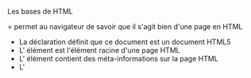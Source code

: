 Les bases de HTML



<!DOCTYPE html> = permet au navigateur de savoir que il s'agit bien d'une page en HTML 

- La <!DOCTYPE html>déclaration définit que ce document est un document HTML5
- L' <html>élément est l'élément racine d'une page HTML
- L' <head>élément contient des méta-informations sur la page HTML
- L' <title>élément spécifie un titre pour la page HTML (qui est affiché dans la barre de titre du navigateur ou dans l'onglet de la page)
- L' <body>élément définit le corps du document et est un conteneur pour tous les contenus visibles, tels que les en-têtes, les paragraphes, les images, les hyperliens, les tableaux, les listes, etc.
- L' <h1>élément définit un grand titre
- L' <p>élément définit un paragraphe



<title> : permet de mettre un titre à la page, ce titre est celui qu'on retrouve sur les resulats de recherche navigateur

<Style>



<ol> = faire une liste ordonné 
<ul> = faire une liste désordonné

<nav> = permet de créer des menus de navigation

href="EXEMPLE.com ou EXEMPLE.CSS" = href est un attribut qui permet de faire des liens. 

<link> = 

il se situe toujours dans le <head>